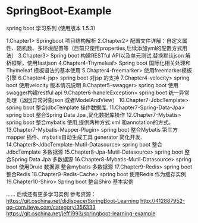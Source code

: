 # SpringBoot-Example
spring boot 学习系列 (使用版本 1.5.3)

1.Chapter1> Springboot  项目结构解析
2.Chapter2> 配置文件详解：自定义属性、随机数、多环境配置等（目前只使用properties,后续添加yml的配置方式用法）
3.Chapter3> Spring boot 构建RESTful API以及单元测试,替换默认json 解析框架，使用fastjson
4.Chapter4-Thymeleaf> Spring boot 国际化相关处理和Thymeleaf 模板语法的基本使用 
5.Chapter4-freemarker> 使用freemarker模板引擎
6.Chapter4-jsp> spring boot 对jsp 的支持
7.Chapter4-velocity> 	spring boot 使用velocity 版本情况说明
8.Chapter5-swagger>  spring boot 使用swagger构建restful api
9.Chapter6-handleException> 	spring boot 统一异常处理（返回异常对象json 或者ModelAndView）
10.Chapter7-JdbcTemplate>  spring boot 整合jdbcTemplate 操作数据库.
11.Chapter7-Spring-Data-Jpa>  spring boot 整合Spring Data Jpa ,简化数据库操作
12.Chapter7-Mybatis>  	spring boot 整合mybatis 使用,提供两种方式:xml 和annotation的方式。
13.Chapter7-Mybatis-Mapper-Plugin>  spring boot 整合Mybatis 第三方mapper 插件、mybatis自动生成工具 generator 简化开发.	
14.Chapter8-JdbcTemplate-Mutil-Datasource>  spring boot 整合JdbcTemplate 多数据源
15.Chapter8-Jpa-Mutil-Datasource>  spring boot 整合Spring Data Jpa 多数据源
16.Chapter8-Mybatis-Mutil-Datasource>  spring boot 使用Druid 数据源 整合mybatis 多数据源
17.Chapter9-Redis>  spring boot 整合Redis
18.Chapter9-Redis-Cache>  spring boot 使用Redis 作为缓存实例
19.Chapter10-Shiro>  Spring boot 整合Shiro 基本实例

......
后续还有更多学习实例
参考资源：
https://git.oschina.net/didispace/SpringBoot-Learning
http://412887952-qq-com.iteye.com/category/356333
https://git.oschina.net/jeff1993/springboot-learning-example

